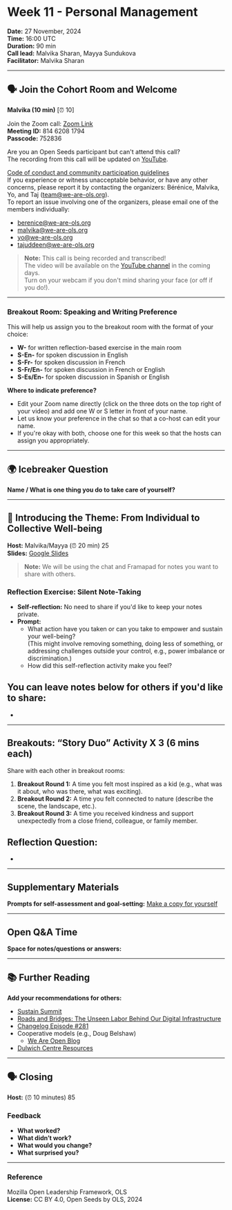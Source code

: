 # Week 11 - Personal Management

**Date:** 27 November, 2024  
**Time:** 16:00 UTC  
**Duration:** 90 min  
**Call lead:** Malvika Sharan, Mayya Sundukova  
**Facilitator:** Malvika Sharan  

---

## 🗣️ Join the Cohort Room and Welcome  
**Malvika (10 min)** [⏰ 10]

Join the Zoom call: [Zoom Link](https://us02web.zoom.us/j/81462081794?pwd=UhU6mMHtdcNvuFpitlYF2AyESz5wUa.1)  
**Meeting ID:** 814 6208 1794  
**Passcode:** 752836  

Are you an Open Seeds participant but can't attend this call?  
The recording from this call will be updated on [YouTube](https://www.youtube.com/c/OpenLifeSci/playlists).  

[Code of conduct and community participation guidelines](https://we-are-ols.org/code-of-conduct)  
If you experience or witness unacceptable behavior, or have any other concerns, please report it by contacting the organizers: Bérénice, Malvika, Yo, and Taj (team@we-are-ols.org).  
To report an issue involving one of the organizers, please email one of the members individually:  
- berenice@we-are-ols.org  
- malvika@we-are-ols.org  
- yo@we-are-ols.org  
- tajuddeen@we-are-ols.org  

> **Note:** This call is being recorded and transcribed!  
> The video will be available on the [YouTube channel](https://www.youtube.com/c/OpenLifeSci) in the coming days.  
> Turn on your webcam if you don't mind sharing your face (or off if you do!).

---

### Breakout Room: Speaking and Writing Preference  
This will help us assign you to the breakout room with the format of your choice:  
- **W-** for written reflection-based exercise in the main room  
- **S-En-** for spoken discussion in English  
- **S-Fr-** for spoken discussion in French  
- **S-Fr/En-** for spoken discussion in French or English  
- **S-Es/En-** for spoken discussion in Spanish or English  

**Where to indicate preference?**  
- Edit your Zoom name directly (click on the three dots on the top right of your video) and add one W or S letter in front of your name.  
- Let us know your preference in the chat so that a co-host can edit your name.  
- If you're okay with both, choose one for this week so that the hosts can assign you appropriately.

---

## 🌍 Icebreaker Question  
**Name / What is one thing you do to take care of yourself?**

---

## 👥 Introducing the Theme: From Individual to Collective Well-being  
**Host:** Malvika/Mayya (⏰ 20 min) 25  
**Slides:** [Google Slides](https://docs.google.com/presentation/d/1iLhwBHZFF3dkV62wbumlwEz_encaLvq3/edit?usp=sharing&ouid=101082273592879353430&rtpof=true&sd=true)  

> **Note:** We will be using the chat and Framapad for notes you want to share with others.  

### Reflection Exercise: Silent Note-Taking  
- **Self-reflection:** No need to share if you'd like to keep your notes private.  
- **Prompt:**  
  - What action have you taken or can you take to empower and sustain your well-being?  
    (This might involve removing something, doing less of something, or addressing challenges outside your control, e.g., power imbalance or discrimination.)  
  - How did this self-reflection activity make you feel?  

You can leave notes below for others if you'd like to share:  
- 
- 

---

## Breakouts: “Story Duo” Activity X 3 (6 mins each)  
Share with each other in breakout rooms:  
1. **Breakout Round 1:** A time you felt most inspired as a kid (e.g., what was it about, who was there, what was exciting).  
2. **Breakout Round 2:** A time you felt connected to nature (describe the scene, the landscape, etc.).  
3. **Breakout Round 3:** A time you received kindness and support unexpectedly from a close friend, colleague, or family member.

**Reflection Question:**  
- 
  -   

---

## Supplementary Materials  
**Prompts for self-assessment and goal-setting:** [Make a copy for yourself](https://docs.google.com/document/d/12yNHliG_naGmUpPpN3rwgu8a1ZdpQSIw7FJXMAcjO3Q/edit?usp=sharing)

---

## Open Q&A Time  
**Space for notes/questions or answers:**

---

## 📚 Further Reading  
**Add your recommendations for others:**  
- [Sustain Summit](https://sustainoss.org/)  
- [Roads and Bridges: The Unseen Labor Behind Our Digital Infrastructure](https://www.fordfoundation.org/about/library/reports-and-studies/roads-and-bridges-the-unseen-labor-behind-our-digital-infrastructure)  
- [Changelog Episode #281](https://changelog.com/podcast/281)  
- Cooperative models (e.g., Doug Belshaw)  
  - [We Are Open Blog](https://blog.weareopen.coop/about)  
- [Dulwich Centre Resources](https://dulwichcentre.com.au/resources/)  

---

## 🗣️ Closing  
**Host:** (⏰ 10 minutes) 85  

### Feedback  
- **What worked?**  
- **What didn’t work?**  
- **What would you change?**  
- **What surprised you?**

---

### Reference  
Mozilla Open Leadership Framework, OLS  
**License:** CC BY 4.0, Open Seeds by OLS, 2024
